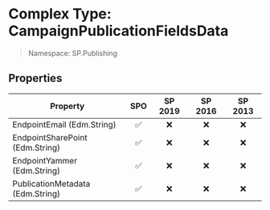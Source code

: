 # Complex Type: CampaignPublicationFieldsData

> Namespace: SP.Publishing

## Properties

Property | SPO | SP 2019 | SP 2016 | SP 2013
----------|:---:|:-------:|:-------:|:-------:
EndpointEmail (Edm.String) | ✅ | ❌ | ❌ | ❌
EndpointSharePoint (Edm.String) | ✅ | ❌ | ❌ | ❌
EndpointYammer (Edm.String) | ✅ | ❌ | ❌ | ❌
PublicationMetadata (Edm.String) | ✅ | ❌ | ❌ | ❌
